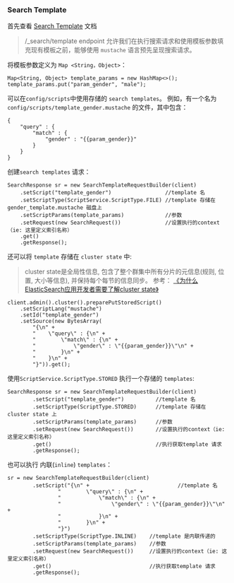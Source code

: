 

### Search Template


首先查看 [Search Template](https://www.elastic.co/guide/en/elasticsearch/reference/5.6/search-template.html) 文档

> /_search/template endpoint 允许我们在执行搜索请求和使用模板参数填充现有模板之前，能够使用 `mustache` 语言预先呈现搜索请求。

将模板参数定义为 `Map <String，Object>`：

```
Map<String, Object> template_params = new HashMap<>();
template_params.put("param_gender", "male");
```

可以在`config/scripts`中使用存储的 `search templates`。 例如，有一个名为 `config/scripts/template_gender.mustache` 的文件，其中包含：

```
{
    "query" : {
        "match" : {
            "gender" : "{{param_gender}}"
        }
    }
}
```

创建`search templates` 请求：


```
SearchResponse sr = new SearchTemplateRequestBuilder(client)
    .setScript("template_gender")                 //template 名
    .setScriptType(ScriptService.ScriptType.FILE) //template 存储在 gender_template.mustache 磁盘上
    .setScriptParams(template_params)             //参数
    .setRequest(new SearchRequest())              //设置执行的context（ie: 这里定义索引名称）
    .get()                                        
    .getResponse();
```


还可以将 `template` 存储在 `cluster state` 中:

> cluster state是全局性信息, 包含了整个群集中所有分片的元信息(规则, 位置, 大小等信息), 并保持每个每节的信息同步。 参考： [《为什么ElasticSearch应用开发者需要了解cluster state》](https://segmentfault.com/a/1190000008812263)


```
client.admin().cluster().preparePutStoredScript()
    .setScriptLang("mustache")
    .setId("template_gender")
    .setSource(new BytesArray(
        "{\n" +
        "    \"query\" : {\n" +
        "        \"match\" : {\n" +
        "            \"gender\" : \"{{param_gender}}\"\n" +
        "        }\n" +
        "    }\n" +
        "}")).get();
```

使用`ScriptService.ScriptType.STORED` 执行一个存储的 `templates`:


```
SearchResponse sr = new SearchTemplateRequestBuilder(client)
        .setScript("template_gender")          //template 名
        .setScriptType(ScriptType.STORED)      //template 存储在 cluster state 上
        .setScriptParams(template_params)      //参数
        .setRequest(new SearchRequest())       //设置执行的context（ie: 这里定义索引名称）
        .get()                                 //执行获取template 请求
        .getResponse(); 
```

也可以执行 内联(`inline`) `templates`：



```
sr = new SearchTemplateRequestBuilder(client)
        .setScript("{\n" +                            //template 名      
                "        \"query\" : {\n" +
                "            \"match\" : {\n" +
                "                \"gender\" : \"{{param_gender}}\"\n" +
                "            }\n" +
                "        }\n" +
                "}")
        .setScriptType(ScriptType.INLINE)    //template 是内联传递的
        .setScriptParams(template_params)    //参数             
        .setRequest(new SearchRequest())     //设置执行的context（ie: 这里定义索引名称）               
        .get()                               //执行获取template 请求             
        .getResponse();
```
